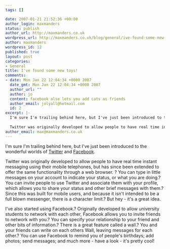 ```yaml
--- 
tags: []

date: 2007-01-21 21:52:36 +00:00
author_login: maxmanders
status: publish
author_url: http://maxmanders.co.uk
wordpress_url: http://maxmanders.co.uk/blog/general/ive-found-some-new-toys/
author: maxmanders
wordpress_id: 12
published: true
layout: post
categories: 
- General
title: I've found some new toys!
comments: 
- date: Mon Jan 22 12:04:34 +0000 2007
  date_gmt: Mon Jan 22 12:04:34 +0000 2007
  author_url: ""
  author: jo
  content: facebook also lets you add cats as friends
  author_email: jolyall@hotmail.com
  id: 2
excerpt: |-
  I'm sure I'm trailing behind here, but I've just been introduced to the wonderful worlds of <a target="_blank" title="Twitter" href="http://www.twitter.com">Twitter</a> and <a title="Facebook" href="http://www.facebook.com">Facebook</a>.
  
  Twitter was originally developed to allow people to have real time instant messaging using their mobile telephones, but has since been extended to offer the same functionality through a web browser.
author_email: max@maxmanders.co.uk
---
```

I'm sure I'm trailing behind here, but I've just been introduced to the wonderful worlds of <a target="_blank" title="Twitter" href="http://www.twitter.com">Twitter</a> and <a title="Facebook" href="http://www.facebook.com">Facebook</a>.

Twitter was originally developed to allow people to have real time instant messaging using their mobile telephones, but has since been extended to offer the same functionality through a web browser.<!--more--> ?  You can type in little messages on your account to indicate your status, or what you are doing.?  You can invite people to use Twitter and associate them with your profile, which allows you to share your status and other brief messages with them.?  Since this was built for mobile users, and because it isn't intended to be a full blown messenger, there is a character limit.?  But hey - it's a great idea.

I've also started using Facebook.?  Originally developed to allow university students to network with each other, Facebook allows you to invite friends to network with you.?  You can specify your relationship to your friend and other bits of information.?  There is a great feature called a wall.?  You and your friends can write on each others Wall, leaving messages for each other.?  You can use Facebook to remind you of people's birthdays; add photos; send messages; and much more - have a look - it's pretty cool!
